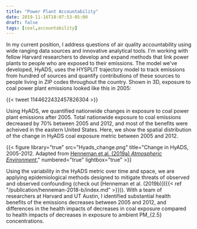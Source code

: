 ```yaml
---
title: "Power Plant Accountability"
date: 2019-11-16T18:07:53-05:00
draft: false
tags: [coal,accountability]
---
```


In my current position, I address questions of air quality accountability using wide ranging data sources and innovative analytical tools. I'm working with fellow Harvard researchers to develop and expand methods that link power plants to people who are exposed to their emissions. The model we've developed, HyADS, uses the HYSPLIT trajectory model to track emissions from hundred of sources and quantify contributions of these sources to people living in ZIP codes throughout the country. Shown in 3D, exposure to coal power plant emissions looked like this in 2005:

{{< tweet 1144622432457826304 >}}

Using HyADS, we quantified nationwide changes in exposure to coal power plant emissions after 2005. Total nationwide exposure to coal emissions decreased by 70% between 2005 and 2012, and most of the benefits were acheived in the eastern United States. Here, we show the spatial distribution of the change in HyADS coal exposure metric between 2005 and 2012.

{{< figure library="true" src="Hyads_change.png" title="Change in HyADS, 2005-2012. Adapted from [Henneman et al. (2019a) _Atmospheric Environment_.](https://www.lucashenneman.org/publication/henneman-2018-a/)" numbered="true" lightbox="true" >}}

Using the variability in the HyADS metric over time and space, we are applying epidemiological methods designed to mitigate threats of observed and observed confounding (check out [Henneman et al. (2019b)]({{< ref "/publication/henneman-2018-b/index.md" >}})). With a team of researchers at Harvard and UT Austin, I identified substantial health benefits of the emissions decreases between 2005 and 2012, and differences in the health impacts of decreases in coal exposure compared to health impacts of decreases in exposure to ambient PM_{2.5} concentrations.

